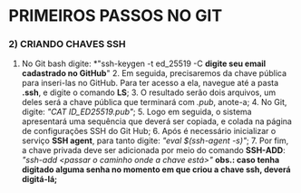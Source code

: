 ﻿# PRIMEIROS PASSOS NO GIT
### 2) CRIANDO CHAVES SSH

   1. No Git bash digite: 
  *"ssh-keygen -t ed_25519 -C **digite seu email cadastrado no GitHub**"
	2. Em seguida, precisaremos da chave pública para inseri-las no GitHub. Para ter acesso a ela, navegue até a pasta **.ssh**, e digite o comando **LS**;
	3.  O resultado serão dois arquivos, um deles será a chave pública que terminará com *.pub*, anote-a;
	4.  No Git, digite:
*"CAT ID_ED25519.pub"*;
	5. Logo em seguida, o sistema apresentará uma sequência que deverá ser copiada, e colada na página de configurações SSH do Git Hub;
	6. Após é necessário inicializar o serviço **SSH agent**, para tanto digite:
 *"eval $(ssh-agent -s)"*;
	7. Por fim, a chave privada deve ser adicionada por meio do comando **SSH-ADD**:
*"ssh-add <passar o caminho onde a chave está>"*
**obs.: caso tenha digitado alguma senha no momento em que criou a chave ssh, deverá digitá-lá;**
 

